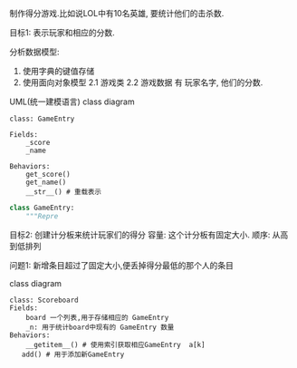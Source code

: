制作得分游戏.比如说LOL中有10名英雄, 要统计他们的击杀数.

目标1:
表示玩家和相应的分数.

分析数据模型:

1. 使用字典的键值存储
2. 使用面向对象模型
2.1 游戏类
2.2 游戏数据 有  玩家名字, 他们的分数.

UML(统一建模语言) class diagram
```
class: GameEntry

Fields:
    _score
    _name
    
Behaviors:
    get_score()
    get_name()
    __str__() # 重载表示

```

```python
class GameEntry:
    """Repre
```

目标2: 创建计分板来统计玩家们的得分
容量: 这个计分板有固定大小. 
顺序: 从高到低排列

问题1: 新增条目超过了固定大小,便丢掉得分最低的那个人的条目

class diagram
```
class: Scoreboard
Fields: 
    board 一个列表,用于存储相应的 GameEntry
    _n: 用于统计board中现有的 GameEntry 数量
Behaviors:
    __getitem__() # 使用索引获取相应GameEntry  a[k]
   add() # 用于添加新GameEntry 
```


